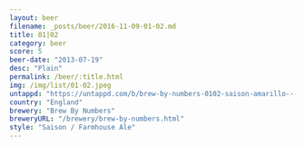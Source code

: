 ```yaml
---
layout: beer
filename: _posts/beer/2016-11-09-01-02.md
title: 01|02
category: beer
score: 5
beer-date: "2013-07-19"
desc: "Plain"
permalink: /beer/:title.html
img: /img/list/01-02.jpeg
untappd: "https://untappd.com/b/brew-by-numbers-0102-saison-amarillo---orange/324540"
country: "England"
brewery: "Brew By Numbers"
breweryURL: "/brewery/brew-by-numbers.html"
style: "Saison / Farmhouse Ale"
---
```

